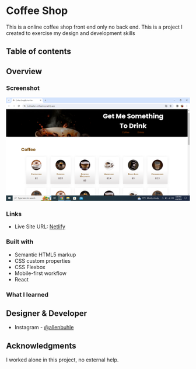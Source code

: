 # Coffee Shop

This is a online coffee shop front end only no back end. This is a project I created to exercise my design and development skills

## Table of contents

## Overview
### Screenshot

![ScreenShot Of The Site](./screenShot.png)

### Links

- Live Site URL: [Netlify](https://buhleallen-coffeeshop.netlify.app/)

### Built with

- Semantic HTML5 markup
- CSS custom properties
- CSS Flexbox
- Mobile-first workflow
- React

### What I learned

## Designer & Developer

- Instagram - [@allenbuhle](https://www.instagram.com/allenbuhle/)

## Acknowledgments

I worked alone in this project, no external help.
